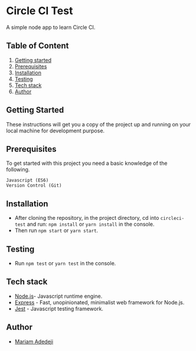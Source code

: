 # Circle CI Test
A simple node app to learn Circle CI.

## Table of Content
1. [Getting started](#getting-started "Getting Started")
2. [Prerequisites](#prerequisites "Prerequisites")
3. [Installation](#installation "Installation")
4. [Testing](#Testing "Testing")
5. [Tech stack](#tech-stack "Tech stack")
6. [Author](#author "Author")

## Getting Started

These instructions will get you a copy of the project up and running on your local machine for development purpose.

## Prerequisites

To get started with this project you need a basic knowledge of the following.

```
Javascript (ES6)
Version Control (Git)
```

## Installation

* After cloning the repository, in the project directory, cd into `circleci-test` and run: `npm install` or `yarn install` in the console.
* Then run `npm start` or `yarn start`.

## Testing

* Run `npm test` or `yarn test` in the console.

## Tech stack

* [Node.js](https://nodejs.org/en/)- Javascript runtime engine.
* [Express](https://expressjs.com/) - Fast, unopinionated, minimalist web framework for Node.js.
* [Jest](https://jestjs.io/) - Javascript testing framework.

## Author

* [Mariam Adedeji](https://github.com/mariehposa)